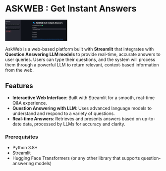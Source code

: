 # ASKWEB : Get Instant Answers

<img src="AskWeb/AskWeb.png" width="200"/>

AskWeb is a web-based platform built with **Streamlit** that integrates with **Question Answering LLM models** to provide real-time, accurate answers to user queries. Users can type their questions, and the system will process them through a powerful LLM to return relevant, context-based information from the web.

## Features

- **Interactive Web Interface**: Built with Streamlit for a smooth, real-time Q&A experience.
- **Question Answering with LLM**: Uses advanced language models to understand and respond to a variety of questions.
- **Real-time Answers**: Retrieves and presents answers based on up-to-date data, processed by LLMs for accuracy and clarity.

### Prerequisites

- Python 3.8+
- Streamlit
- Hugging Face Transformers (or any other library that supports question-answering models)
